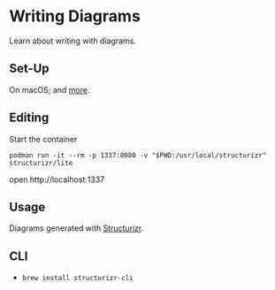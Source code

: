 # Writing Diagrams

Learn about writing with diagrams.

## Set-Up

On macOS; and [more](https://github.com/structurizr/dsl).

## Editing

Start the container

```
podman run -it --rm -p 1337:8080 -v "$PWD:/usr/local/structurizr" structurizr/lite
```

open http://localhost:1337


## Usage

Diagrams generated with [Structurizr](https://jeffbailey.us/blog/2021/03/13/learn-structurizr/).

## CLI

* ```brew install structurizr-cli```